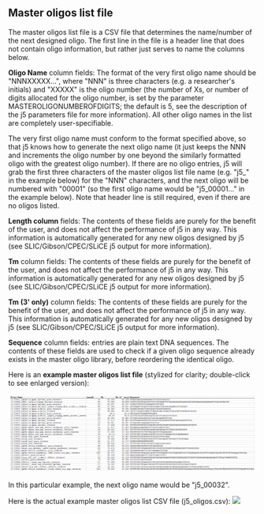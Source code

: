 ## Master oligos list file

The master oligos list file is a CSV file that determines the name/number of the next designed oligo. The first line in the file is a header line that does not contain oligo information, but rather just serves to name the columns below.

**Oligo Name** column fields:
The format of the very first oligo name should be "NNNXXXXX...", where "NNN" is three characters (e.g. a researcher's initials) and "XXXXX" is the oligo number (the number of Xs, or number of digits allocated for the oligo number, is set by the parameter MASTEROLIGONUMBEROFDIGITS; the default is 5, see the description of the j5 parameters file for more information). All other oligo names in the list are completely user-specifiable.

The very first oligo name must conform to the format specified above, so that j5 knows how to generate the next oligo name (it just keeps the NNN and increments the oligo number by one beyond the similarly formatted oligo with the greatest oligo number). If there are no oligo entries, j5 will grab the first three characters of the master oligos list file name (e.g. "j5_" in the example below) for the "NNN" characters, and the next oligo will be numbered with "00001" (so the first oligo name would be "j5_00001..." in the example below). Note that header line is still required, even if there are no oligos listed. 

**Length column** fields:
The contents of these fields are purely for the benefit of the user, and does not affect the performance of j5 in any way. This information is automatically generated for any new oligos designed by j5 (see SLIC/Gibson/CPEC/SLiCE j5 output for more information).

**Tm** column fields:
The contents of these fields are purely for the benefit of the user, and does not affect the performance of j5 in any way. This information is automatically generated for any new oligos designed by j5 (see SLIC/Gibson/CPEC/SLiCE j5 output for more information).

**Tm (3' only)** column fields:
The contents of these fields are purely for the benefit of the user, and does not affect the performance of j5 in any way. This information is automatically generated for any new oligos designed by j5 (see SLIC/Gibson/CPEC/SLiCE j5 output for more information).

**Sequence** column fields:
entries are plain text DNA sequences. The contents of these fields are used to check if a given oligo sequence already exists in the master oligo library, before reordering the identical oligo.

Here is an **example master oligos list file** (stylized for clarity; double-click to see enlarged version):

![master oligos list file](../../images/pastedImage90.png)

In this particular example, the next oligo name would be "j5_00032".

Here is the actual example master oligos list CSV file (j5_oligos.csv):
[![](http://j5.jbei.org/j5manual/images/_nb_fileIcons/j5_oligos0fefffe.png)](http://j5.jbei.org/j5manual/attachments/j5_oligos0.csv)